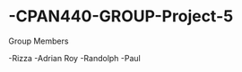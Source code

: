 -CPAN440-GROUP-Project-5
========================
Group Members 

-Rizza 
-Adrian Roy 
-Randolph 
-Paul


    

